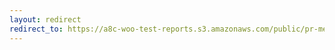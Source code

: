 ```yaml
---
layout: redirect
redirect_to: https://a8c-woo-test-reports.s3.amazonaws.com/public/pr-merge/44095/api/index.html
---
```

